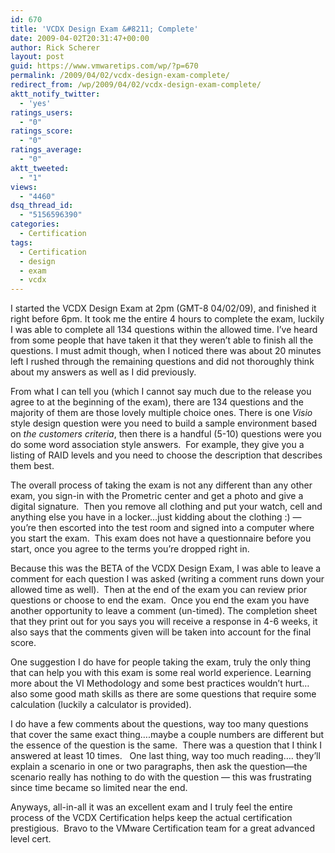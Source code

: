 ```yaml
---
id: 670
title: 'VCDX Design Exam &#8211; Complete'
date: 2009-04-02T20:31:47+00:00
author: Rick Scherer
layout: post
guid: https://www.vmwaretips.com/wp/?p=670
permalink: /2009/04/02/vcdx-design-exam-complete/
redirect_from: /wp/2009/04/02/vcdx-design-exam-complete/
aktt_notify_twitter:
  - 'yes'
ratings_users:
  - "0"
ratings_score:
  - "0"
ratings_average:
  - "0"
aktt_tweeted:
  - "1"
views:
  - "4460"
dsq_thread_id:
  - "5156596390"
categories:
  - Certification
tags:
  - Certification
  - design
  - exam
  - vcdx
---
```

I started the VCDX Design Exam at 2pm (GMT-8 04/02/09), and finished it right before 6pm. It took me the entire 4 hours to complete the exam, luckily I was able to complete all 134 questions within the allowed time. I&#8217;ve heard from some people that have taken it that they weren&#8217;t able to finish all the questions. I must admit though, when I noticed there was about 20 minutes left I rushed through the remaining questions and did not thoroughly think about my answers as well as I did previously.



From what I can tell you (which I cannot say much due to the release you agree to at the beginning of the exam), there are 134 questions and the majority of them are those lovely multiple choice ones. There is one _Visio_ style design question were you need to build a sample environment based on _the customers criteria_, then there is a handful (5-10) questions were you do some word association style answers.  For example, they give you a listing of RAID levels and you need to choose the description that describes them best.

The overall process of taking the exam is not any different than any other exam, you sign-in with the Prometric center and get a photo and give a digital signature.  Then you remove all clothing and put your watch, cell and anything else you have in a locker&#8230;just kidding about the clothing :) &#8212; you&#8217;re then escorted into the test room and signed into a computer where you start the exam.  This exam does not have a questionnaire before you start, once you agree to the terms you&#8217;re dropped right in.

Because this was the BETA of the VCDX Design Exam, I was able to leave a comment for each question I was asked (writing a comment runs down your allowed time as well).  Then at the end of the exam you can review prior questions or choose to end the exam.  Once you end the exam you have another opportunity to leave a comment (un-timed). The completion sheet that they print out for you says you will receive a response in 4-6 weeks, it also says that the comments given will be taken into account for the final score.

One suggestion I do have for people taking the exam, truly the only thing that can help you with this exam is some real world experience. Learning more about the VI Methodology and some best practices wouldn&#8217;t hurt&#8230;also some good math skills as there are some questions that require some calculation (luckily a calculator is provided).

I do have a few comments about the questions, way too many questions that cover the same exact thing&#8230;.maybe a couple numbers are different but the essence of the question is the same.  There was a question that I think I answered at least 10 times.   One last thing, way too much reading&#8230;. they&#8217;ll explain a scenario in one or two paragraphs, then ask the question&#8212;the scenario really has nothing to do with the question &#8212; this was frustrating since time became so limited near the end.

Anyways, all-in-all it was an excellent exam and I truly feel the entire process of the VCDX Certification helps keep the actual certification prestigious.  Bravo to the VMware Certification team for a great advanced level cert.